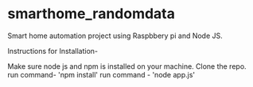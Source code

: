 # smarthome_randomdata


Smart home automation project using Raspbbery pi and Node JS.

Instructions for Installation-

Make sure node js and npm is installed on your machine.
Clone the repo.
run command- 'npm install'
run command - 'node app.js'
